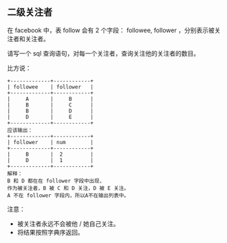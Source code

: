 ## 二级关注者

在 facebook 中，表 follow 会有 2 个字段： followee, follower ，分别表示被关注者和关注者。

请写一个 sql 查询语句，对每一个关注者，查询关注他的关注者的数目。

比方说：
```
+-------------+------------+
| followee    | follower   |
+-------------+------------+
|     A       |     B      |
|     B       |     C      |
|     B       |     D      |
|     D       |     E      |
+-------------+------------+
应该输出：
+-------------+------------+
| follower    | num        |
+-------------+------------+
|     B       |  2         |
|     D       |  1         |
+-------------+------------+
解释：
B 和 D 都在在 follower 字段中出现，
作为被关注者，B 被 C 和 D 关注，D 被 E 关注。
A 不在 follower 字段内，所以A不在输出列表中。
```

注意：

* 被关注者永远不会被他 / 她自己关注。
* 将结果按照字典序返回。